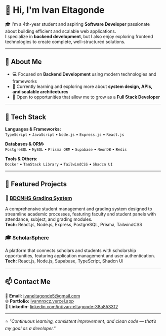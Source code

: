 # 👋 Hi, I'm Ivan Eltagonde  

🎓 I'm a 4th-year student and aspiring **Software Developer** passionate about building efficient and scalable web applications.  
I specialize in **backend development**, but I also enjoy exploring frontend technologies to create complete, well-structured solutions.  

---

## 🧠 About Me  
- 💻 Focused on **Backend Development** using modern technologies and frameworks  
- 🌱 Currently learning and exploring more about **system design, APIs, and scalable architectures**  
- 🚀 Open to opportunities that allow me to grow as a **Full Stack Developer**  

---

## 🧩 Tech Stack  
**Languages & Frameworks:**  
`TypeScript` • `JavaScript` • `Node.js` • `Express.js` • `React.js`  

**Databases & ORM:**  
`PostgreSQL` • `MySQL` • `Prisma ORM` • `Supabase` • `NeonDB` • `Redis`  

**Tools & Others:**  
`Docker` • `TanStack Library` • `TailwindCSS` • `Shadcn UI`  

---

## 📂 Featured Projects  

### 🏫 [BDCNHS Grading System](#)
A comprehensive student management and grading system designed to streamline academic processes, featuring faculty and student panels with attendance, subject, and grading modules.  
**Tech:** React.js, Node.js, Express, PostgreSQL, Prisma, TailwindCSS  

### 🎓 [ScholarSphere](#)
A platform that connects scholars and students with scholarship opportunities, featuring application management and user authentication.  
**Tech:** React.js, Node.js, Supabase, TypeScript, Shadcn UI  

---

## 📫 Contact Me  
📧 **Email:** [ivaneltagonde5@gmail.com](mailto:ivaneltagonde5@gmail.com)  
🌐 **Portfolio:** [ivannnxcz.vercel.app](https://ivannnxcz.vercel.app/)  
💼 **LinkedIn:** [linkedin.com/in/ivan-eltagonde-38a853312](https://www.linkedin.com/in/ivan-eltagonde-38a853312/)  

---

⭐ *"Continuous learning, consistent improvement, and clean code — that’s my goal as a developer."*
